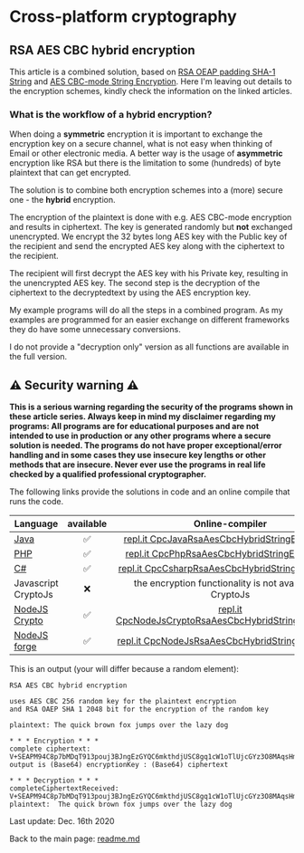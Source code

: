 # Cross-platform cryptography

## RSA AES CBC hybrid encryption

This article is a combined solution, based on [RSA OEAP padding SHA-1 String](rsa_encryption_oaep_sha1_string.md) and [AES CBC-mode String Encryption](aes_cbc_256_string_encryption.md). Here I'm leaving out details to the encryption schemes, kindly check the information on the linked articles.

### What is the workflow of a hybrid encryption?

When doing a **symmetric** encryption it is important to exchange the encryption key on a secure channel, what is not easy when thinking of Email or other electronic media. A better way is the usage of **asymmetric** encryption like RSA but there is the limitation to some (hundreds) of byte plaintext that can get encrypted.

The solution is to combine both encryption schemes into a (more) secure one - the **hybrid** encryption.

The encryption of the plaintext is done with e.g. AES CBC-mode encryption and results in ciphertext. The key is generated randomly but **not** exchanged unencrypted. We encrypt the 32 bytes long AES key with the Public key of the recipient and send the encrypted AES key along with the ciphertext to the recipient.

The recipient will first decrypt the AES key with his Private key, resulting in the unencrypted AES key. The second step is the decryption of the ciphertext to the decryptedtext by using the AES encryption key.

My example programs will do all the steps in a combined program. As my examples are programmed for an easier exchange on different frameworks they do have some unnecessary conversions.

I do not provide a "decryption only" version as all functions are available in the full version.

## :warning: Security warning :warning:

**This is a serious warning regarding the security of the programs shown in these article series.  Always keep in mind my disclaimer regarding my programs: All programs are for educational purposes and are not intended to use in production or any other programs where a  secure solution is needed. The programs do not have proper exceptional/error handling and in some cases they use insecure key lengths or other methods that are insecure. Never ever use the programs in real life checked by a qualified professional cryptographer.**

The following links provide the solutions in code and an online compile that runs the code.

| Language | available | Online-compiler
| ------ | :---: | :----: |
| [Java](RsaAesCbcHybridEncryptionString/RsaAesCbcHybridEncryption.java) | :white_check_mark: | [repl.it CpcJavaRsaAesCbcHybridStringEncryption](https://repl.it/@javacrypto/CpcJavaRsaAesCbcHybridStringEncryption#Main.java/)
| [PHP](RsaAesCbcHybridEncryptionString/RsaAesCbcHybridEncryption.php) | :white_check_mark: | [repl.it CpcPhpRsaAesCbcHybridStringEncryption](https://repl.it/@javacrypto/CpcPhpRsaAesCbcHybridStringEncryption#main.php/)
| [C#](RsaAesCbcHybridEncryptionString/RsaAesCbcHybridEncryption.cs) | :white_check_mark: | [repl.it CpcCsharpRsaAesCbcHybridStringEncryption](https://repl.it/@javacrypto/CpcCsharpRsaAesCbcHybridStringEncryption#main.cs/)
| Javascript CryptoJs | :x: | the encryption functionality is not available in CryptoJs
| [NodeJS Crypto](RsaAesCbcHybridEncryptionString/RsaAesCbcHybridEncryptionNodeJsCrypto.js) | :white_check_mark: | [repl.it CpcNodeJsCryptoRsaAesCbcHybridStringEncryption](https://repl.it/@javacrypto/CpcNodeJsCryptoRsaAesCbcHybridStringEncryption#index.js/)
| [NodeJS forge](RsaAesCbcHybridEncryptionString/RsaAesCbcHybridEncryptionNodeJs.js) | :white_check_mark: | [repl.it CpcNodeJsRsaAesCbcHybridStringEncryption](https://repl.it/@javacrypto/CpcNodeJsRsaAesCbcHybridStringEncryption#index.js/)

This is an output (your will differ because a random element):

```plaintext
RSA AES CBC hybrid encryption

uses AES CBC 256 random key for the plaintext encryption
and RSA OAEP SHA 1 2048 bit for the encryption of the random key

plaintext: The quick brown fox jumps over the lazy dog

* * * Encryption * * *
complete ciphertext: V+SEAPM94C8p7bMDqT913pouj3BJngEzGYQC6mkthdjUSC8gq1cW1oTlUjcGYz3O8MAqsHmuUIB/xanTcwKwojA75dMgIzlkZBkmYLL4LpCRdOCLjG8M02AUlSkyYP0GgTiGPjDzEDfhO04wHsFTHXFEj5JQI+Vbm6BMxy2E9yv1b1Gy2M6xg4Tem6LtsXFEEo3WOjeaa+ZBCuIoaiEK9stZdPcjCu8knfLlfaEQhTX4FteBc5/zqNXqxSGF51g130BsLdCOuSuPkMCWH2CZorwZEW/JyHrnkZIt5v5udfa9KH4iLsKAQSH/m7JJeK58hH4NxtfknVV6k5cT7GfRvA==:42v3tcSdVkTFPa7s0yZhjA==:60pvj3Q+F21GA34JhWdmEpIh4Vv87KhP2bJJZdLHKfTCNOG5SXZB3ZSni7W2+sVQ
output is (Base64) encryptionKey : (Base64) ciphertext

* * * Decryption * * *
completeCiphertextReceived: V+SEAPM94C8p7bMDqT913pouj3BJngEzGYQC6mkthdjUSC8gq1cW1oTlUjcGYz3O8MAqsHmuUIB/xanTcwKwojA75dMgIzlkZBkmYLL4LpCRdOCLjG8M02AUlSkyYP0GgTiGPjDzEDfhO04wHsFTHXFEj5JQI+Vbm6BMxy2E9yv1b1Gy2M6xg4Tem6LtsXFEEo3WOjeaa+ZBCuIoaiEK9stZdPcjCu8knfLlfaEQhTX4FteBc5/zqNXqxSGF51g130BsLdCOuSuPkMCWH2CZorwZEW/JyHrnkZIt5v5udfa9KH4iLsKAQSH/m7JJeK58hH4NxtfknVV6k5cT7GfRvA==:42v3tcSdVkTFPa7s0yZhjA==:60pvj3Q+F21GA34JhWdmEpIh4Vv87KhP2bJJZdLHKfTCNOG5SXZB3ZSni7W2+sVQ
plaintext:  The quick brown fox jumps over the lazy dog

```

Last update: Dec. 16th 2020

Back to the main page: [readme.md](readme.md)